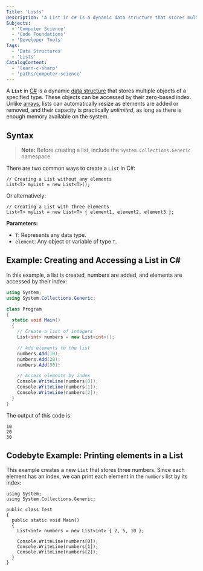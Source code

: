 ```yaml
---
Title: 'Lists'
Description: 'A List in c# is a dynamic data structure that stores multiple objects of a specified type.'
Subjects:
  - 'Computer Science'
  - 'Code Foundations'
  - 'Developer Tools'
Tags:
  - 'Data Structures'
  - 'Lists'
CatalogContent:
  - 'learn-c-sharp'
  - 'paths/computer-science'
---
```


A **`List`** in [C#](https://www.codecademy.com/resources/docs/c-sharp) is a dynamic [data structure](https://www.codecademy.com/resources/docs/general/data-structures) that stores multiple objects of a specified type. These objects can be accessed by their zero-based index. Unlike [arrays](https://www.codecademy.com/resources/docs/c-sharp/arrays), lists can automatically resize as elements are added or removed, and their capacity is practically _unlimited_, as long as there is enough memory available on the system.

## Syntax

> **Note:** Before creating a list, include the `System.Collections.Generic` namespace.

There are two common ways to create a `List` in C#:

```pseudo
// Creating a List without any elements
List<T> myList = new List<T>();
```

Or alternatively:

```pseudo
// Creating a List with three elements
List<T> myList = new List<T> { element1, element2, element3 };
```

**Parameters:**

- `T`: Represents any data type.
- `element`: Any object or variable of type `T`.

## Example: Creating and Accessing a List in C#

In this example, a list is created, numbers are added, and elements are accessed by their index:

```cs
using System;
using System.Collections.Generic;

class Program
{
  static void Main()
  {
    // Create a list of integers
    List<int> numbers = new List<int>();

    // Add elements to the list
    numbers.Add(10);
    numbers.Add(20);
    numbers.Add(30);

    // Access elements by index
    Console.WriteLine(numbers[0]);
    Console.WriteLine(numbers[1]);
    Console.WriteLine(numbers[2]);
  }
}
```

The output of this code is:

```shell
10
20
30
```

## Codebyte Example: Printing elements in a List

This example creates a new `List` that stores three numbers. Since each element has an index, we can print each element in the `numbers` list by its index:

```codebyte/csharp
using System;
using System.Collections.Generic;

public class Test
{
  public static void Main()
  {
    List<int> numbers = new List<int> { 2, 5, 10 };

    Console.WriteLine(numbers[0]);
    Console.WriteLine(numbers[1]);
    Console.WriteLine(numbers[2]);
  }
}
```
